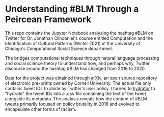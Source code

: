 # Understanding #BLM Through a Peircean Framework

This repo contains the Jupyter Notebook analyzing the hashtag #BLM on Twitter for Dr. Jonathan Clindaniel's course entitled Computation and the Identification of Cultural Patterns (Winter 2021) at the University of Chicago's Computational Social Science department. 

The bridges computational techniques through natural language processing and social science theory to understand how, and perhaps why, Twitter discourse around the hashtag #BLM has changed from 2016 to 2020.

Data for the project was obtained through [arXiv](), an open source repository of electronic pre-prints owned by Cornell University. The actual file only contains tweet IDs to abide by Twitter's user policy. I turned to [hydrator](https://github.com/DocNow/hydrator) to "hydrate" the tweet IDs into a .csv file containing the text of the tweet alongside its metadata. The analysis reveals how the content of #BLM tweets primarily focused on policy brutality in 2016 and evolved to encapsulate other forms of racism.
